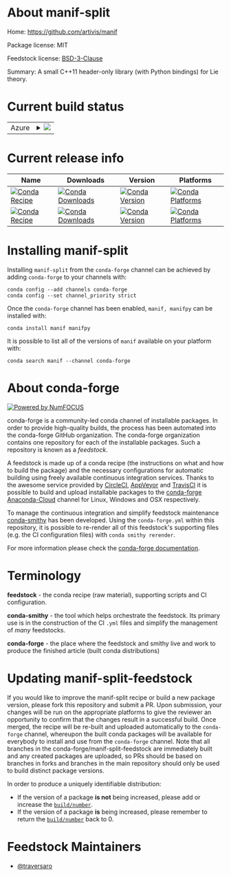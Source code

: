 About manif-split
=================

Home: https://github.com/artivis/manif

Package license: MIT

Feedstock license: [BSD-3-Clause](https://github.com/conda-forge/manif-feedstock/blob/master/LICENSE.txt)

Summary: A small C++11 header-only library (with Python bindings) for Lie theory.

Current build status
====================


<table>
    
  <tr>
    <td>Azure</td>
    <td>
      <details>
        <summary>
          <a href="https://dev.azure.com/conda-forge/feedstock-builds/_build/latest?definitionId=12133&branchName=master">
            <img src="https://dev.azure.com/conda-forge/feedstock-builds/_apis/build/status/manif-feedstock?branchName=master">
          </a>
        </summary>
        <table>
          <thead><tr><th>Variant</th><th>Status</th></tr></thead>
          <tbody><tr>
              <td>linux_64</td>
              <td>
                <a href="https://dev.azure.com/conda-forge/feedstock-builds/_build/latest?definitionId=12133&branchName=master">
                  <img src="https://dev.azure.com/conda-forge/feedstock-builds/_apis/build/status/manif-feedstock?branchName=master&jobName=linux&configuration=linux_64_" alt="variant">
                </a>
              </td>
            </tr><tr>
              <td>osx_64</td>
              <td>
                <a href="https://dev.azure.com/conda-forge/feedstock-builds/_build/latest?definitionId=12133&branchName=master">
                  <img src="https://dev.azure.com/conda-forge/feedstock-builds/_apis/build/status/manif-feedstock?branchName=master&jobName=osx&configuration=osx_64_" alt="variant">
                </a>
              </td>
            </tr><tr>
              <td>win_64</td>
              <td>
                <a href="https://dev.azure.com/conda-forge/feedstock-builds/_build/latest?definitionId=12133&branchName=master">
                  <img src="https://dev.azure.com/conda-forge/feedstock-builds/_apis/build/status/manif-feedstock?branchName=master&jobName=win&configuration=win_64_" alt="variant">
                </a>
              </td>
            </tr>
          </tbody>
        </table>
      </details>
    </td>
  </tr>
</table>

Current release info
====================

| Name | Downloads | Version | Platforms |
| --- | --- | --- | --- |
| [![Conda Recipe](https://img.shields.io/badge/recipe-manif-green.svg)](https://anaconda.org/conda-forge/manif) | [![Conda Downloads](https://img.shields.io/conda/dn/conda-forge/manif.svg)](https://anaconda.org/conda-forge/manif) | [![Conda Version](https://img.shields.io/conda/vn/conda-forge/manif.svg)](https://anaconda.org/conda-forge/manif) | [![Conda Platforms](https://img.shields.io/conda/pn/conda-forge/manif.svg)](https://anaconda.org/conda-forge/manif) |
| [![Conda Recipe](https://img.shields.io/badge/recipe-manifpy-green.svg)](https://anaconda.org/conda-forge/manifpy) | [![Conda Downloads](https://img.shields.io/conda/dn/conda-forge/manifpy.svg)](https://anaconda.org/conda-forge/manifpy) | [![Conda Version](https://img.shields.io/conda/vn/conda-forge/manifpy.svg)](https://anaconda.org/conda-forge/manifpy) | [![Conda Platforms](https://img.shields.io/conda/pn/conda-forge/manifpy.svg)](https://anaconda.org/conda-forge/manifpy) |

Installing manif-split
======================

Installing `manif-split` from the `conda-forge` channel can be achieved by adding `conda-forge` to your channels with:

```
conda config --add channels conda-forge
conda config --set channel_priority strict
```

Once the `conda-forge` channel has been enabled, `manif, manifpy` can be installed with:

```
conda install manif manifpy
```

It is possible to list all of the versions of `manif` available on your platform with:

```
conda search manif --channel conda-forge
```


About conda-forge
=================

[![Powered by
NumFOCUS](https://img.shields.io/badge/powered%20by-NumFOCUS-orange.svg?style=flat&colorA=E1523D&colorB=007D8A)](https://numfocus.org)

conda-forge is a community-led conda channel of installable packages.
In order to provide high-quality builds, the process has been automated into the
conda-forge GitHub organization. The conda-forge organization contains one repository
for each of the installable packages. Such a repository is known as a *feedstock*.

A feedstock is made up of a conda recipe (the instructions on what and how to build
the package) and the necessary configurations for automatic building using freely
available continuous integration services. Thanks to the awesome service provided by
[CircleCI](https://circleci.com/), [AppVeyor](https://www.appveyor.com/)
and [TravisCI](https://travis-ci.com/) it is possible to build and upload installable
packages to the [conda-forge](https://anaconda.org/conda-forge)
[Anaconda-Cloud](https://anaconda.org/) channel for Linux, Windows and OSX respectively.

To manage the continuous integration and simplify feedstock maintenance
[conda-smithy](https://github.com/conda-forge/conda-smithy) has been developed.
Using the ``conda-forge.yml`` within this repository, it is possible to re-render all of
this feedstock's supporting files (e.g. the CI configuration files) with ``conda smithy rerender``.

For more information please check the [conda-forge documentation](https://conda-forge.org/docs/).

Terminology
===========

**feedstock** - the conda recipe (raw material), supporting scripts and CI configuration.

**conda-smithy** - the tool which helps orchestrate the feedstock.
                   Its primary use is in the construction of the CI ``.yml`` files
                   and simplify the management of *many* feedstocks.

**conda-forge** - the place where the feedstock and smithy live and work to
                  produce the finished article (built conda distributions)


Updating manif-split-feedstock
==============================

If you would like to improve the manif-split recipe or build a new
package version, please fork this repository and submit a PR. Upon submission,
your changes will be run on the appropriate platforms to give the reviewer an
opportunity to confirm that the changes result in a successful build. Once
merged, the recipe will be re-built and uploaded automatically to the
`conda-forge` channel, whereupon the built conda packages will be available for
everybody to install and use from the `conda-forge` channel.
Note that all branches in the conda-forge/manif-split-feedstock are
immediately built and any created packages are uploaded, so PRs should be based
on branches in forks and branches in the main repository should only be used to
build distinct package versions.

In order to produce a uniquely identifiable distribution:
 * If the version of a package **is not** being increased, please add or increase
   the [``build/number``](https://docs.conda.io/projects/conda-build/en/latest/resources/define-metadata.html#build-number-and-string).
 * If the version of a package **is** being increased, please remember to return
   the [``build/number``](https://docs.conda.io/projects/conda-build/en/latest/resources/define-metadata.html#build-number-and-string)
   back to 0.

Feedstock Maintainers
=====================

* [@traversaro](https://github.com/traversaro/)

